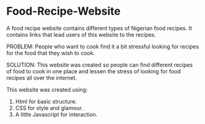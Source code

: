 # Food-Recipe-Website

A food recipe website contains different types of Nigerian food recipes. It contains links that lead users of this website to the recipes.

PROBLEM: People who want to cook find it a bit stressful looking for recipes for the food that they wish to cook.

SOLUTION: This website was created so people can find different recipes of food to cook in one place and lessen the stress of looking for food recipes all over the internet.

This website was created using:

1. Html for basic structure.
2. CSS for style and glamour.
3. A little Javascript for interaction.
